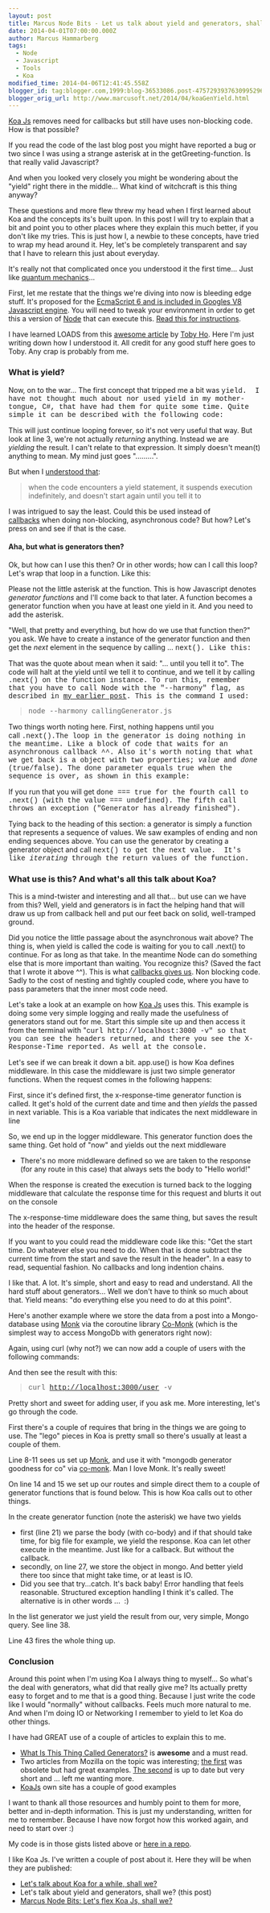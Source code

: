 ```yaml
---
layout: post
title: Marcus Node Bits - Let us talk about yield and generators, shall we?
date: 2014-04-01T07:00:00.000Z
author: Marcus Hammarberg
tags:
  - Node
  - Javascript
  - Tools
  - Koa
modified_time: 2014-04-06T12:41:45.558Z
blogger_id: tag:blogger.com,1999:blog-36533086.post-4757293937630995296
blogger_orig_url: http://www.marcusoft.net/2014/04/koaGenYield.html
---
```





<a href="http://www.koajs.com/" target="_blank">Koa Js</a> removes need
for callbacks but still have uses non-blocking code. How is that
possible?

If you read the code of the last blog post you might have reported a bug
or two since I was using a strange asterisk at in the
getGreeting-function. Is that really valid Javascript?

And when you looked very closely you might be wondering about the
"yield" right there in the middle... What kind of witchcraft is this
thing anyway?

These questions and more flew threw my head when I first learned about
Koa and the concepts its's built upon. In this post I will try to
explain that a bit and point you to other places where they explain this
much better, if you don't like my tries. This is just how I, a newbie to
these concepts, have tried to wrap my head around it. Hey, let's be
completely transparent and say that I have to relearn this just about
everyday.

It's really not that complicated once you understood it the first
time... Just like
<a href="http://en.wikipedia.org/wiki/Quantum_mechanics"
target="_blank">quantum mechanics</a>...

First, let me restate that the things we're
diving into now is bleeding edge stuff. It's proposed for the
<a href="http://wingolog.org/archives/2013/05/08/generators-in-v8"
target="_blank">EcmaScript 6 and is included in Googles V8 Javascript
engine</a>. You will need to tweak your environment in order to get this
a version of <a href="http://www.nodejs.org/" target="_blank">Node</a>
that can execute this.
<a href="http://www.marcusoft.net/2014/03/koaintro.html"
target="_blank">Read this for instructions</a>.

I have learned LOADS from this
<a href="http://tobyho.com/2013/06/16/what-are-generators/"
target="_blank">awesome article</a> by
<a href="https://twitter.com/airportyh" target="_blank">Toby Ho</a>.
Here I'm just writing down how I understood it. All credit for any good
stuff here goes to Toby. Any crap is probably from me.

### What is yield?

Now, on to the war... The first concept that tripped me a bit was <span
style="font-family: Courier New, Courier, monospace;">yield.  I
have not thought much about nor used <span
style="font-family: Courier New, Courier, monospace;">yield in
my mother-tongue, C#, that have had them for quite some time. Quite
simple it can be described with the following code:

This will just continue looping forever, so it's not very useful that
way. But look at line 3, we're not actually *returning* anything.
Instead we are *yielding* the result. I can't relate to that expression.
It simply doesn't mean(t) anything to mean. My mind just goes
".........".

But when I <a href="http://tobyho.com/2013/06/16/what-are-generators/"
target="_blank">understood that</a>:

> when the code encounters a yield statement, it suspends execution
> indefinitely, and doesn't start again until you tell it to

I was intrigued to say the least. Could this be used instead of <a
href="http://www.marcusoft.net/2014/03/javascript-callbacks-cant-live-with.html"
target="_blank">callbacks</a> when doing non-blocking, asynchronous
code? But how? Let's press on and see if that is the case.

#### Aha, but what is generators then?

Ok, but how can I use this then? Or in other words; how can I call this
loop? Let's wrap that loop in a function. Like this:

Please not the little asterisk at the function. This is how Javascript
denotes *generator functions* and I'll come back to that later. A
function becomes a generator function when you have at least one yield
in it. And you need to add the asterisk.

"Well, that pretty and everything, but how do we use that function
then?" you ask.
We have to create a instance of the generator function and then get the
*next* element in the sequence by calling ... <span
style="font-family: Courier New, Courier, monospace;">next().
Like this:

That was the quote about mean when it said: "... until you tell it to".
The code will halt at the yield until we tell it to continue, and we
tell it by calling <span
style="font-family: Courier New, Courier, monospace;">.next() on
the function instance.
To run this, remember that you have to call Node with the "--harmony"
flag, as described in
<a href="http://www.marcusoft.net/2014/03/koaintro.html"
target="_blank">my earlier post</a>. This is the command I used:

> <span style="font-family: Courier New, Courier, monospace;">node
> --harmony callingGenerator.js

Two things worth noting here. First, nothing happens until you
call <span
style="font-family: 'Courier New', Courier, monospace;">.next().The
loop in the generator is doing nothing in the meantime. Like a block of
code that waits for an asynchronous callback ^^.
Also it's worth noting that what we get back is a object with two
properties; *value* and *done* (true/false). The <span
style="font-family: Courier New, Courier, monospace;">done
parameter equals true when the sequence is over, as shown in this
example:

If you run that you will get <span
style="font-family: Courier New, Courier, monospace;">done ===
true for the fourth call to <span
style="font-family: Courier New, Courier, monospace;">.next()
(with the value === undefined). The fifth call throws an exception
("Generator has already finished").

Tying back to the heading of this section: a generator is simply a
function that represents a sequence of values. We saw examples of ending
and non ending sequences above. You can use the generator by creating a
generator object and call <span
style="font-family: Courier New, Courier, monospace;">next() to
get the next value.  It's like *iterating* through the return values of
the function.

### What use is this? And what's all this talk about Koa?

This is a mind-twister and interesting and all that... but use can we
have from this? Well, yield and generators is in fact the helping hand
that will draw us up from callback hell and put our feet back on solid,
well-tramped ground.

Did you notice the little passage about the asynchronous wait above? The
thing is, when yield is called the code is waiting for you to call
.next() to continue. For as long as that take. In the meantime Node can
do something else that is more important than waiting. You recognize
this? (Saved the fact that I wrote it above ^^). This is what <a
href="http://www.marcusoft.net/2014/03/javascript-callbacks-cant-live-with.html"
target="_blank">callbacks gives us</a>. Non blocking code. Sadly to the
cost of nesting and tightly coupled code, where you have to pass
parameters that the inner most code need.

Let's take a look at an example on
how <a href="http://www.koajs.com/" target="_blank">Koa Js</a> uses
this. This example is doing some very simple logging and really made the
usefulness of generators stand out for me. Start this simple site up and
then access it from the terminal with "<span
style="font-family: Courier New, Courier, monospace;">curl
http://localhost:3000 -v" so that you can see the headers
returned, and there you see the X-Response-Time reported. As well at the
console.

Let's see if we can break it down a bit. app.use() is how Koa defines
middleware. In this case the middleware is just two simple generator
functions. When the request comes in the following happens:

First, since it's defined first, the x-response-time generator function
is called. It get's hold of the current date and time and then *yields*
the passed in next variable. This is a Koa variable that indicates the
next middleware in line

So, we end up in the logger middleware. This generator function does the
same thing. Get hold of "now" and yields out the next middleware

- There's no more middleware defined so we are taken to the response
    (for any route in this case) that always sets the body to "Hello
    world!"

When the response is created the execution is turned back to the logging
middleware that calculate the response time for this request and blurts
it out on the console

The x-response-time middleware does the same thing, but saves the result
into the header of the response.



If you want to you could read the middleware code like this: "Get the
start time. Do whatever else you need to do. When that is done subtract
the current time from the start and save the result in the header". In a
easy to read, sequential fashion. No callbacks and long indention
chains.






I like that. A lot. It's simple, short and easy to read and understand.
All the hard stuff about generators... Well we don't have to think so
much about that. Yield means: "do everything else you need to do at this
point".




Here's another example where we store the data from a post into a
Mongo-database using
<a href="http://www.marcusoft.net/2014/02/mnb-monk.html"
target="_blank">Monk</a> via the coroutine library
<a href="https://www.npmjs.org/package/co-monk"
target="_blank">Co-Monk</a> (which is the simplest way to access MongoDb
with generators right now):


Again, using curl (why not?) we can now add a couple of users with the
following commands:

And then see the result with this:

> <span style="font-family: Courier New, Courier, monospace;">curl
> <http://localhost:3000/user> -v

Pretty short and sweet for adding user, if you ask me. More interesting,
let's go through the code.

First there's a couple of requires that bring in the things we are going
to use. The "lego" pieces in Koa is pretty small so there's usually at
least a couple of them.

Line 8-11 sees us set up
<a href="http://www.marcusoft.net/2014/02/mnb-monk.html"
target="_blank">Monk</a>, and use it with "mongodb generator goodness
for co" via <a href="https://www.npmjs.org/package/co-monk"
target="_blank">co-monk</a>. Man I love Monk. It's really sweet!

On line 14 and 15 we set up our routes and simple direct them to a
couple of generator functions that is found below. This is how Koa calls
out to other things.

In the create generator function (note the asterisk) we have two yields

- first (line 21) we parse the body (with co-body) and if that should
    take time, for big file for example, we yield the response. Koa can
    let other execute in the meantime. Just like for a callback. But
    without the callback.
- secondly, on line 27, we store the object in mongo. And better yield
    there too since that might take time, or at least is IO.
- Did you see that try...catch. It's back baby! Error handling that
    feels reasonable. Structured exception handling I think it's called.
    The alternative is in other words ...  :)

In the list generator we just yield the result from our, very simple,
Mongo query. See line 38.

Line 43 fires the whole thing up.

### Conclusion



Around this point when I'm using Koa I always thing to myself... So
what's the deal with generators, what did that really give me? Its
actually pretty easy to forget and to me that is a good thing. Because I
just write the code like I would "normally" without callbacks. Feels
much more natural to me. And when I'm doing IO or Networking I remember
to yield to let Koa do other things.






I have had GREAT use of a couple of articles to explain this to me.




- <a href="http://tobyho.com/2013/06/16/what-are-generators/"
    target="_blank">What Is This Thing Called Generators?</a> is
    **awesome** and a must read.
- Two articles from Mozilla on the topic was interesting; <a
    href="https://developer.mozilla.org/en-US/docs/Web/JavaScript/Guide/Iterators_and_Generators"
    target="_blank">the first</a> was obsolete but had great examples.
    <a
    href="https://developer.mozilla.org/en-US/docs/Web/JavaScript/Reference/Statements/function*"
    target="_blank">The second</a> is up to date but very short and ...
    left me wanting more.
- <a href="http://www.koajs.com/" target="_blank">KoaJs</a> own site
    has a couple of good examples


I want to thank all those resources and humbly point to them for more,
better and in-depth information. This is just my understanding, written
for me to remember. Because I have now forgot how this worked again, and
need to start over :)

My code is in those gists listed above or <a
href="https://github.com/marcusoftnet/KoaBlogPosts/tree/master/KoaFirstStumblingSteps"
target="_blank">here in a repo</a>.

I like Koa Js. I've written a couple of post about it. Here they will be
when they are published:

- <a href="http://www.marcusoft.net/2014/03/koaintro.html"
    target="_blank">Let's talk about Koa for a while, shall we?</a>
- Let's talk about yield and generators, shall we? (this post)
- <a href="http://www.marcusoft.net/2014/04/koaExamples.html"
    target="_blank">Marcus Node Bits: Let's flex Koa Js, shall we?</a>

